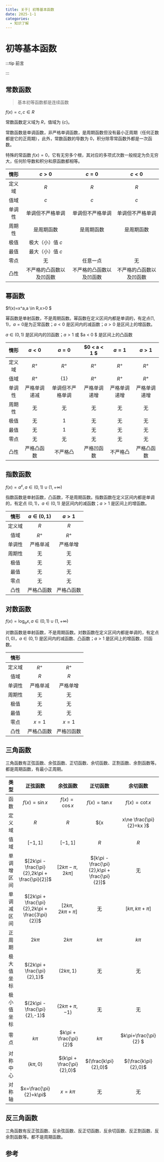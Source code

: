 ```yaml
---
title: 关于| 初等基本函数
date: 2025-1-1
categories: 
  - 知识了解
---
```


# 初等基本函数

:::tip 前言



:::

## 常数函数 

> 基本初等函数都是连续函数

$f(x)=c,c\in R$

常数函数定义域为 $R$，值域为 $\{c\}$。

常数函数是单调函数，非严格单调函数，是周期函数但没有最小正周期（任何正数都是它的正周期），此外，常数函数的导数为 $0$，积分除零常函数外都是一次函数。

特殊的常函数 $f(x)=0$​，它有无穷多个根，其对应的多项式次数一般规定为负无穷大，任何阶导数和积分和原函数都相等。

|  情形  |          $c>0$           |          $c=0$           |          $c<0$           |
| :----: | :----------------------: | :----------------------: | :----------------------: |
| 定义域 |           $R$            |           $R$            |           $R$            |
|  值域  |           $c$            |           $c$            |           $c$            |
| 单调性 |     单调但不严格单调     |     单调但不严格单调     |     单调但不严格单调     |
| 周期性 |        是周期函数        |        是周期函数        |        是周期函数        |
|  极值  |     极大（小）值 $c$     |                          |                          |
|  最值  |     最大（小）值 $c$     |                          |                          |
|  零点  |            无            |         任意一点         |            无            |
|  凸性  | 不严格的凸函数以及凹函数 | 不严格的凸函数以及凹函数 | 不严格的凸函数以及凹函数 |

## 幂函数 

$f(x)=x^a,a \in R,x>0 $

幂函数是单射函数，不是周期函数。幂函数在定义区间内都是单调的，有定点$(1,1)$，$a  =0$是为正常函数；$a < 0$ 是区间内的减函数；$a >0$ 是区间上的增函数。

$a \in(0,1)$ 是区间内的凹函数；$a >1$ 或 $a < 0 $ 是区间上的凸函数

|  情形  | $a < 0$ |   $a  =0$   | $0 < a < 1 $ | $a  = 1$ | $a > 1$ |
| :----: | :----------: | :--------------: | :---------------: | :-----------: | :----------: |
| 定义域 |    $R^+$     |      $R^+$       |       $R^+$       |     $R^+$     |    $R^+$     |
|  值域  |    $R^+$     |     $\{1\}$      |       $R^+$       |     $R^+$     |    $R^+$     |
| 单调性 | 严格单调递减 | 单调但不严格单调 |   严格单调递增    | 严格单调递增  | 严格单调递增 |
| 周期性 |      无      |        无        |        无         |      无       |      无      |
|  极值  |      无      |       $1$        |        无         |      无       |      无      |
|  最值  |      无      |       $1$        |        无         |      无       |      无      |
|  零点  |      无      |        无        |        无         |      无       |      无      |
|  凸性  |  严格凸函数  |     不严格凸     |    严格凹函数     |   不严格凸    |  严格凸函数  |

## 指数函数

$f(x)=a^x,a \in (0,1)\cup (1,+\infty )$

指数函数是单射函数，凸函数，不是周期函数。指数函数在定义区间内都是单调的，有定点 $(0,1)$，$a \in (0,1)$ 是区间内的减函数；$a > 1$ 是区间上的增函数。

|  情形  | $a\in (0,1)$ |   $a>1$    |
| :----: | :----------: | :--------: |
| 定义域 |     $R$      |    $R$     |
|  值域  |    $R^+$     |   $R^+$    |
| 单调性 |   严格单减   |  严格单增  |
| 周期性 |      无      |     无     |
|  极值  |      无      |     无     |
|  最值  |      无      |     无     |
|  零点  |      无      |     无     |
|  凸性  |  严格凸函数  | 严格凸函数 |

## 对数函数

$f(x)=\log_ax,a\in (0,1)\cup (1,+\infty )$

对数函数是单射函数，不是周期函数。对数函数在定义区间内都是单调的，有定点 $(1,0)$，$a\in (0,1)$ 是区间内的减函数、凸函数；$a > 1$ 是区间上的增函数、凹函数。

|  情形  |            |            |
| :----: | :--------: | :--------: |
| 定义域 |   $R^+$    |   $R^+$    |
|  值域  |    $R$     |    $R$     |
| 单调性 |  严格单减  |  严格单增  |
| 周期性 |     无     |     无     |
|  极值  |     无     |     无     |
|  最值  |     无     |     无     |
|  零点  |   $x=1$    |   $x=1$    |
|  凸性  | 严格凸函数 | 严格凹函数 |

## 三角函数

三角函数有正弦函数、余弦函数、正切函数、余切函数、正割函数、余割函数等。都是周期函数，有最小正周期。

|    类型    |                     正弦函数                     |          余弦函数          |                   正切函数                    |       余切函数        |
| :--------: | :----------------------------------------------: | :------------------------: | :-------------------------------------------: | :-------------------: |
|    函数    |                  $f(x)=\sin x$                   |       $f(x)=\cos x$        |                 $f(x)=\tan x$                 |     $f(x)=\cot x$     |
|   定义域   |                       $R$                        |            $R$             |        $\{x|x\ne \frac{\pi}{2}=kx \}$         |    $\{x|x\ne kx\}$    |
|    值域    |                     $[-1,1]$                     |          $[-1,1]$          |                      $R$                      |          $R$          |
| 单调增区间 | $[2k\pi - \frac{\pi}{2},2k\pi + \frac{\pi}{2}]$  |    $[2k\pi -\pi,2k\pi]$    | $[k\pi - \frac{\pi}{2},k\pi + \frac{\pi}{2}]$ |          无           |
| 单调减区间 | $[2k\pi + \frac{\pi}{2},2k\pi + \frac{3\pi}{2}]$ |    $[2k\pi,2k\pi+\pi]$     |                      无                       |  $[k\pi,k\pi + \pi]$  |
|   正周期   |                     $2k\pi$                      |          $2k\pi$           |                    $k\pi$                     |        $k\pi$         |
| 极大值坐标 |           $(2k\pi + \frac{\pi}{2},1)$            |        $(2k\pi,1)$         |                      无                       |          无           |
| 极小值坐标 |           $(2k\pi - \frac{\pi}{2},-1)$           |      $(2k\pi+\pi,-1)$      |                      无                       |          无           |
|    零点    |                      $k\pi$                      |   $k\pi + \frac{\pi}{2}$   |                    $k\pi$                     | $k\pi+\frac{\pi}{2} $ |
|  对称中心  |                   $(k\pi ,0)$                    | $(k\pi + \frac{\pi}{2},0)$ |             $(\frac{k\pi}{2},0)$              | $(\frac{k\pi}{2},0)$  |
|   对称轴   |              $x=\frac{\pi}{2}+k\pi$              |          $x=k\pi$          |                      无                       |          无           |

## 反三角函数

三角函数有反正弦函数、反余弦函数、反正切函数、反余切函数、反正割函数、反余割函数等。都不是周期函数。

## 参考

